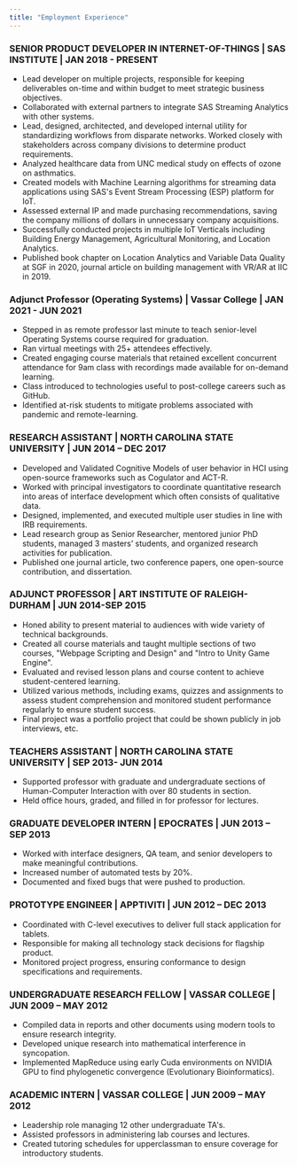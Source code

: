 ```yaml
---
title: "Employment Experience"
---
```


### SENIOR PRODUCT DEVELOPER IN INTERNET-OF-THINGS | SAS INSTITUTE | JAN 2018 - PRESENT

-	Lead developer on multiple projects, responsible for keeping deliverables on-time and within budget to meet strategic business objectives.
-	Collaborated with external partners to integrate SAS Streaming Analytics with other systems.
-	Lead, designed, architected, and developed internal utility for standardizing workflows from disparate networks. Worked closely with stakeholders across company divisions to determine product requirements.
-	Analyzed healthcare data from UNC medical study on effects of ozone on asthmatics.
-	Created models with Machine Learning algorithms for streaming data applications using SAS's Event Stream Processing (ESP) platform for IoT.
-	Assessed external IP and made purchasing recommendations, saving the company millions of dollars in unnecessary company acquisitions.
-	Successfully conducted projects in multiple IoT Verticals including Building Energy Management, Agricultural Monitoring, and Location Analytics.
-	Published book chapter on Location Analytics and Variable Data Quality at SGF in 2020, journal article on building management with VR/AR at IIC in 2019.

### Adjunct Professor (Operating Systems) | Vassar College | JAN 2021 - JUN 2021
-	Stepped in as remote professor last minute to teach senior-level Operating Systems course required for graduation.
-	Ran virtual meetings with 25+ attendees effectively.
-	Created engaging course materials that retained excellent concurrent attendance for 9am class with recordings made available for on-demand learning.
-	Class introduced to technologies useful to post-college careers such as GitHub.
-	Identified at-risk students to mitigate problems associated with pandemic and remote-learning.

### RESEARCH ASSISTANT | NORTH CAROLINA STATE UNIVERSITY | JUN 2014 – DEC 2017
-	Developed and Validated Cognitive Models of user behavior in HCI using open-source frameworks such as Cogulator and ACT-R.
-	Worked with principal investigators to coordinate quantitative research into areas of interface development which often consists of qualitative data.
-	Designed, implemented, and executed multiple user studies in line with IRB requirements.
-	Lead research group as Senior Researcher, mentored junior PhD students, managed 3 masters’ students, and organized research activities for publication.
-	Published one journal article, two conference papers, one open-source contribution, and dissertation.

### ADJUNCT PROFESSOR | ART INSTITUTE OF RALEIGH-DURHAM | JUN 2014-SEP 2015
-	Honed ability to present material to audiences with wide variety of technical backgrounds.
-	Created all course materials and taught multiple sections of two courses, "Webpage Scripting and Design" and "Intro to Unity Game Engine".
-	Evaluated and revised lesson plans and course content to achieve student-centered learning.
-	Utilized various methods, including exams, quizzes and assignments to assess student comprehension and monitored student performance regularly to ensure student success.
- Final project was a portfolio project that could be shown publicly in job interviews, etc.

### TEACHERS ASSISTANT | NORTH CAROLINA STATE UNIVERSITY | SEP 2013- JUN 2014

-	Supported professor with graduate and undergraduate sections of Human-Computer Interaction with over 80 students in section. 
-	Held office hours, graded, and filled in for professor for lectures.

### GRADUATE DEVELOPER INTERN | EPOCRATES | JUN 2013 – SEP 2013

-	Worked with interface designers, QA team, and senior developers to make meaningful contributions.
-	Increased number of automated tests by 20%.
-	Documented and fixed bugs that were pushed to production.

### PROTOTYPE ENGINEER | APPTIVITI | JUN 2012 – DEC 2013

-	Coordinated with C-level executives to deliver full stack application for tablets.
-	Responsible for making all technology stack decisions for flagship product.
-	Monitored project progress, ensuring conformance to design specifications and requirements.

### UNDERGRADUATE RESEARCH FELLOW | VASSAR COLLEGE  | JUN 2009 – MAY 2012

-	Compiled data in reports and other documents using modern tools to ensure research integrity.
-	Developed unique research into mathematical interference in syncopation.
-	Implemented MapReduce using early Cuda environments on NVIDIA GPU to find phylogenetic convergence (Evolutionary Bioinformatics).

### ACADEMIC INTERN | VASSAR COLLEGE  | JUN 2009 – MAY 2012

-	Leadership role managing 12 other undergraduate TA's.
-	Assisted professors in administering lab courses and lectures.
-	Created tutoring schedules for upperclassman to ensure coverage for introductory students.
